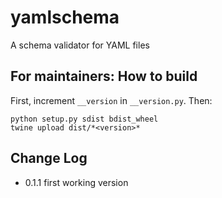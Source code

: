 # yamlschema

A schema validator for YAML files

## For maintainers: How to build

First, increment `__version` in `__version.py`. Then:

```
python setup.py sdist bdist_wheel
twine upload dist/*<version>*
```

## Change Log

- 0.1.1 first working version